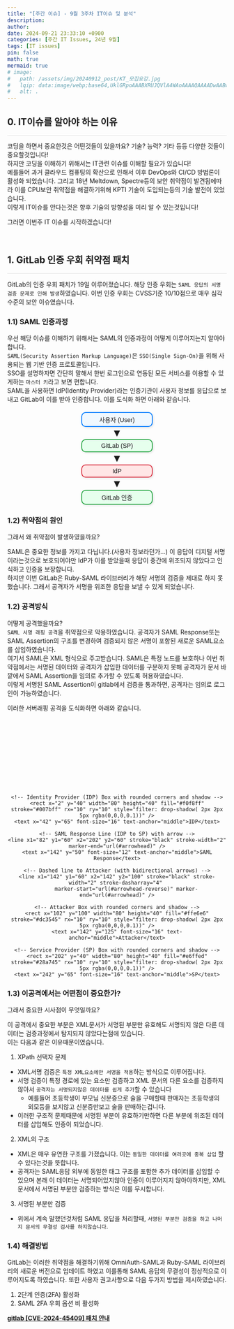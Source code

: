 ```yaml
---
title: "[주간 이슈] - 9월 3주차 IT이슈 및 분석"
description: 
author:
date: 2024-09-21 23:33:10 +0900
categories: [주간 IT Issues, 24년 9월]
tags: [IT issues]
pin: false
math: true
mermaid: true
# image:
#   path: /assets/img/20240912_post/KT_모집요강.jpg
#   lqip: data:image/webp;base64,UklGRpoAAABXRUJQVlA4WAoAAAAQAAAADwAABwAAQUxQSDIAAAARL0AmbZurmr57yyIiqE8oiG0bejIYEQTgqiDA9vqnsUSI6H+oAERp2HZ65qP/VIAWAFZQOCBCAAAA8AEAnQEqEAAIAAVAfCWkAALp8sF8rgRgAP7o9FDvMCkMde9PK7euH5M1m6VWoDXf2FkP3BqV0ZYbO6NA/VFIAAAA
#   alt: .
---
```


## **0. IT이슈를 알아야 하는 이유**
<hr style="height: 0.5px; background-color: rgba(0, 0, 0, .1); border: none;" /> 

코딩을 하면서 중요한것은 어떤것들이 있을까요? 기술? 능력? 기타 등등 다양한 것들이 중요할것입니다!  
하지만 코딩을 이해하기 위해서는 IT관련 이슈를 이해할 필요가 있습니다!  
예를들어 과거 클라우드 컴퓨팅의 확산으로 인해서 이후 DevOps와 CI/CD 방법론이 활성화 되었습니다. 그리고 18년 Meltdown, Spectre등의 보안 취약점이 발견됨에따라 이를 CPU보안 취약점을 해결하기위해 KPTI 기술이 도입되는등의 기술 발전이 있었습니다.  
이렇게 IT이슈를 안다는것은 향후 기술의 방향성을 미리 알 수 있는것입니다!  

그러면 이번주 IT 이슈를 시작하겠습니다!

<br/>

## **1. GitLab 인증 우회 취약점 패치**
<hr style="height: 0.5px; background-color: rgba(0, 0, 0, .1); border: none;" /> 

GitLab의 인증 우회 패치가 19일 이루어졌습니다.
해당 인증 우회는 `SAML 응답의 서명 검증 문제로 인해 발생`하였습니다. 이번 인증 우회는 CVSS기준 10/10점으로 매우 심각 수준의 보안 이슈였습니다.  

### 1.1) SAML 인증과정  
우선 해당 이슈를 이해하기 위해서는 SAML의 인증과정이 어떻게 이루어지는지 알아야합니다.  
`SAML(Security Assertion Markup Language)`은 `SSO(Single Sign-On)`을 위해 사용되는 웹 기반 인증 프로토콜입니다.  
SSO를 설명하자면 간단히 말해서 한번 로그인으로 연동된 모든 서비스를 이용할 수 있게하는 `마스터 키`라고 보면 편합니다.  
SAML을 사용하면 IdP(Identity Provider)라는 인증기관이 사용자 정보를 응답으로 보내고 GitLab이 이를 받아 인증합니다. 
이를 도식화 하면 아래와 같습니다.

<div style="text-align: center; font-family: Arial, sans-serif; margin-top: 20px;">
  <!-- 사용자 -->
  <div style="border: 2px solid #007bff; border-radius: 10px; padding: 5px; margin: 0; width: 150px; display: inline-block; box-shadow: 2px 2px 5px rgba(0,0,0,0.1); background-color: #f0f8ff;">
    사용자 (User)
  </div>
  <!-- 화살표 -->
  <div style="margin: 0; font-size: 24px;">
    ▼
  </div>
  <!-- GitLab (SP) -->
  <div style="border: 2px solid #28a745; border-radius: 10px; padding: 5px; margin: 0; width: 150px; display: inline-block; box-shadow: 2px 2px 5px rgba(0,0,0,0.1); background-color: #e6ffed;">
    GitLab (SP)
  </div>
  <!-- 화살표 -->
  <div style="margin: 0; font-size: 24px;">
    ▼
  </div>
  <!-- Identity Provider (IdP) -->
  <div style="border: 2px solid #dc3545; border-radius: 10px; padding: 5px; margin: 0; width: 150px; display: inline-block; box-shadow: 2px 2px 5px rgba(0,0,0,0.1); background-color: #ffe6e6;">
    IdP
  </div>
  <!-- 화살표 -->
  <div style="margin: 0; font-size: 24px;">
    ▼
  </div>
  <!-- GitLab 인증 완료 -->
  <div style="border: 2px solid #28a745; border-radius: 10px; padding: 5px; margin: 0; width: 150px; display: inline-block; box-shadow: 2px 2px 5px rgba(0,0,0,0.1); background-color: #e6ffed;">
    GitLab 인증
  </div>
</div>

### 1.2) 취약점의 원인

그래서 왜 취약점이 발생하였을까요?  

SAML은 중요한 정보를 가지고 다닙니다.(사용자 정보라던가...) 이 응답이 디지털 서명이라는것으로 보호되어야만 IdP가 이를 받았을때 응답이 중간에 위조되지 않았다고 인식하고 인증을 보장합니다.  
하지만 이번 GitLab은 Ruby-SAML 라이브러리가 해당 서명의 검증을 제대로 하지 못했습니다. 그래서 공격자가 서명을 위조한 응답을 보낼 수 있게 되었습니다.  

### 1.2) 공격방식

어떻게 공격했을까요?  
`SAML 서명 래핑 공격`을 취약점으로 악용하였습니다. 공격자가 SAML Response또는 SAML Assertion의 구조를 변경하여 검증되지 않은 서명이 포함된 새로운 SAML요소를 삽입하였습니다.  
여기서 SAML은 XML 형식으로 주고받습니다. SAML은 특정 노드를 보호하나 이번 취약점에서는 서명된 데이터와 공격자가 삽입한 데이터를 구분하지 못해 공격자가 문서 바깥에서 SAML Assertion을 임의로 추가할 수 있도록 허용하였습니다.  
이렇게 서명된 SAML Assertion이 gitlab에서 검증을 통과하면, 공격자는 임의로 로그인이 가능하였습니다.  

이러한 서버래핑 공격을 도식화하면 아래와 같습니다.

<div style="text-align: center;">
  <svg width="300" height="160" xmlns="http://www.w3.org/2000/svg">
    <!-- Define the arrow marker -->
    <defs>
      <!-- Arrow for end marker -->
      <marker id="arrowhead" markerWidth="5" markerHeight="3.5" 
              refX="5" refY="1.75" orient="auto" fill="#000">
        <polygon points="0 0, 5 1.75, 0 3.5" />
      </marker>
      <!-- Arrow for start marker (reversed for upward direction) -->
      <marker id="arrowhead-reverse" markerWidth="5" markerHeight="3.5" 
              refX="5" refY="1.75" orient="auto-start-reverse" fill="#000">
        <polygon points="0 0, 5 1.75, 0 3.5" />
      </marker>
    </defs>

    <!-- Identity Provider (IDP) Box with rounded corners and shadow -->
    <rect x="2" y="40" width="80" height="40" fill="#f0f8ff" stroke="#007bff" rx="10" ry="10" style="filter: drop-shadow( 2px 2px 5px rgba(0,0,0,0.1))" />
    <text x="42" y="65" font-size="16" text-anchor="middle">IDP</text>

    <!-- SAML Response Line (IDP to SP) with arrow -->
    <line x1="82" y1="60" x2="202" y2="60" stroke="black" stroke-width="2" marker-end="url(#arrowhead)" />
    <text x="142" y="50" font-size="12" text-anchor="middle">SAML Response</text>

    <!-- Dashed line to Attacker (with bidirectional arrows) -->
    <line x1="142" y1="60" x2="142" y2="100" stroke="black" stroke-width="2" stroke-dasharray="4" 
          marker-start="url(#arrowhead-reverse)" marker-end="url(#arrowhead)" />

    <!-- Attacker Box with rounded corners and shadow -->
    <rect x="102" y="100" width="80" height="40" fill="#ffe6e6" stroke="#dc3545" rx="10" ry="10" style="filter: drop-shadow( 2px 2px 5px rgba(0,0,0,0.1))" />
    <text x="142" y="125" font-size="16" text-anchor="middle">Attacker</text>

    <!-- Service Provider (SP) Box with rounded corners and shadow -->
    <rect x="202" y="40" width="80" height="40" fill="#e6ffed" stroke="#28a745" rx="10" ry="10" style="filter: drop-shadow( 2px 2px 5px rgba(0,0,0,0.1))" />
    <text x="242" y="65" font-size="16" text-anchor="middle">SP</text>
  </svg>
</div>


### 1.3) 이공격에서는 어떤점이 중요한가?

그래서 중요한 시사점이 무엇일까요?

이 공격에서 중요한 부분은 XML문서가 서명된 부분만 유효해도 서명되지 않은 다른 데이터는 검증과정에서 탐지되지 않았다는점에 있습니다.  
이는 다음과 같은 이유때문이였습니다.  
1. XPath 선택자 문제
- XML서명 검증은 `특정 XML요소에만 서명을 적용`하는 방식으로 이루어집니다.
- 서명 검증이 특정 경로에 있는 요소만 검증하고 XML 문서의 다른 요소를 검증하지 않아서 `공격자는 서명되지않은 데이터를 쉽게 추가`할 수 있습니다
  - 예를들어 초등학생이 부모님 신분증으로 술을 구매할때 판매자는 초등학생의 외모등을 보지않고 신분증만보고 술을 판매하는겁니다.
- 이러한 구조적 문제때문에 서명된 부분이 유효하기만하면 다른 부분에 위조된 데이터를 삽입해도 인증이 되었습니다.

2. XML의 구조
- XML은 매우 유연한 구조를 가졌습니다. 이는 `동일한 데이터를 여러곳에 중복 삽입` 할 수 있다는것을 뜻합니다.
- 공격자는 SAML응답 외부에 동일한 태그 구조를 포함한 추가 데이터를 삽입할 수 있으며 본래 이 데이터는 서명되어있지않아 인증이 이루어지지 않아야하지만, XML문서에서 서명된 부분만 검증하는 방식은 이를 무시합니다.

3. 서명된 부분만 검증
- 위에서 계속 말했던것처럼 SAML 응답을 처리할때, `서명된 부분만 검증을 하고 나머지 문서의 무결성 검사를 하지않습니다`.

### 1.4) 해결방법

GitLab는 이러한 취약점을 해결하기위해 OmniAuth-SAML과 Ruby-SAML 라이브러리의 새로운 버전으로 업데이트 하였고 이를통해 SAML 응답의 무결성이 정상적으로 이루어지도록 하였습니다.
또한 사용자 권고사항으로 다음 두가지 방법을 제시하였습니다.
1. 2단계 인증(2FA) 활성화
2. SAML 2FA 우회 옵션 비 활성화

[**gitlab [CVE-2024-45409] 패치 안내**](https://advisories.gitlab.com/pkg/gem/ruby-saml/CVE-2024-45409/) 